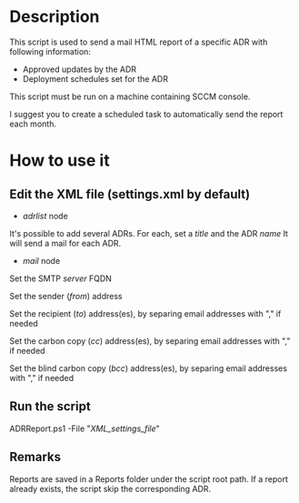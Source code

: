 # Description
This script is used to send a mail HTML report of a specific ADR with following information:
- Approved updates by the ADR
- Deployment schedules set for the ADR

This script must be run on a machine containing SCCM console.

I suggest you to create a scheduled task to automatically send the report each month.

# How to use it
## Edit the XML file (settings.xml by default)
- *adrlist* node

It's possible to add several ADRs.
For each, set a *title* and the ADR *name*
It will send a mail for each ADR.

- *mail* node

Set the SMTP *server* FQDN

Set the sender (*from*) address

Set the recipient (*to*) address(es), by separing email addresses with "," if needed

Set the carbon copy (*cc*) address(es), by separing email addresses with "," if needed

Set the blind carbon copy (*bcc*) address(es), by separing email addresses with "," if needed


## Run the script
ADRReport.ps1 -File "*XML_settings_file*"

## Remarks
Reports are saved in a Reports folder under the script root path.
If a report already exists, the script skip the corresponding ADR.
